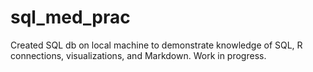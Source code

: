 # sql_med_prac

Created SQL db on local machine to demonstrate knowledge of SQL, R connections, visualizations, and Markdown. Work in progress.
